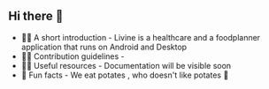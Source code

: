 ## Hi there 👋



* 🙋‍♀️ A short introduction - Livine is a healthcare and a foodplanner application that runs on Android and Desktop
* 💁‍♂️ Contribution guidelines - 
* 👩‍💻 Useful resources - Documentation will be visible soon
* 🍿 Fun facts - We eat potates , who doesn't like potates 🍠
